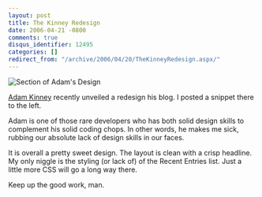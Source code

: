 ```yaml
---
layout: post
title: The Kinney Redesign
date: 2006-04-21 -0800
comments: true
disqus_identifier: 12495
categories: []
redirect_from: "/archive/2006/04/20/TheKinneyRedesign.aspx/"
---
```


![Section of Adam's
Design](http://haacked.com/images/KinneyRedesign.png)

[Adam Kinney](http://AdamKinney.com/ "Frosh*Design") recently unveiled a
redesign his blog. I posted a snippet there to the left.

Adam is one of those rare developers who has both solid design skills to
complement his solid coding chops. In other words, he makes me sick,
rubbing our absolute lack of design skills in our faces.

It is overall a pretty sweet design. The layout is clean with a crisp
headline. My only niggle is the styling (or lack of) of the Recent
Entries list. Just a little more CSS will go a long way there.

Keep up the good work, man.

